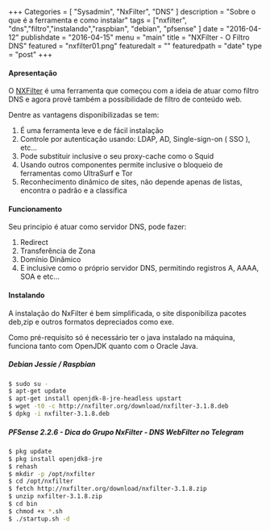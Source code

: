 +++
Categories = [
	"Sysadmin", 
	"NxFilter",
	"DNS"
]
description = "Sobre o que é a ferramenta e como instalar"
tags = ["nxfilter", "dns","filtro","instalando","raspbian", "debian", "pfsense" ]
date = "2016-04-12"
publishdate = "2016-04-15"
menu = "main"
title = "NXFilter - O Filtro DNS"
featured = "nxfilter01.png"
featuredalt = ""
featuredpath = "date"
type = "post"
+++

#### Apresentação

O [NXFilter](http://www.nxfilter.org/) é uma ferramenta que começou com a ideia de atuar como filtro DNS e agora provê também a possibilidade de filtro de conteúdo web.

Dentre as vantagens disponibilizadas se tem:

 1. É uma ferramenta leve e de fácil instalação
 2. Controle por autenticação usando: LDAP, AD, Single-sign-on ( SSO ), etc... 
 3. Pode substituir inclusive o seu proxy-cache como o Squid
 4. Usando outros componentes permite inclusive o bloqueio de ferramentas como UltraSurf e Tor
 5. Reconhecimento dinâmico de sites, não depende apenas de listas, encontra o padrão e a classifica

#### Funcionamento

Seu principio é atuar como servidor DNS, pode fazer:

 1. Redirect
 2. Transferência de Zona
 3. Domínio Dinâmico
 4. E inclusive como o próprio servidor DNS, permitindo registros A, AAAA, SOA e etc...


#### Instalando

A instalação do NxFilter é bem simplificada, o site disponibiliza pacotes deb,zip e outros formatos depreciados como exe.

Como pré-requisito só é necessário ter o java instalado na máquina, funciona tanto com OpenJDK quanto com o Oracle Java.

##### Debian Jessie / Raspbian
```bash
$ sudo su - 
$ apt-get update
$ apt-get install openjdk-8-jre-headless upstart
$ wget -t0 -c http://nxfilter.org/download/nxfilter-3.1.8.deb
$ dpkg -i nxfilter-3.1.8.deb
```

##### PFSense 2.2.6 - Dica do Grupo NxFilter - DNS WebFilter no Telegram
```bash
$ pkg update
$ pkg install openjdk8-jre
$ rehash
$ mkdir -p /opt/nxfilter
$ cd /opt/nxfilter
$ fetch http://nxfilter.org/download/nxfilter-3.1.8.zip
$ unzip nxfilter-3.1.8.zip
$ cd bin
$ chmod +x *.sh
$ ./startup.sh -d
```
